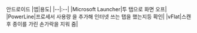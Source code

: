 안드로이드
|앱|용도|
|--|:--|
|Microsoft Launcher|투 탭으로 화면 오프|
|PowerLine|프로세서 사용량 을 추가해 인터넷 쓰는 탭을 했는지등 확인|
|vFlat|스캔후 종이를 가린 손가락을 지워 줌|

